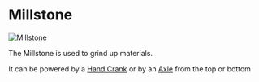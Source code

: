 # Millstone

![Millstone](block:betterwithmods:single_machine@0)



The Millstone is used to grind up materials.

It can be powered by a [Hand Crank](hand_crank.md) or by an [Axle](axle.md) from the top or bottom

